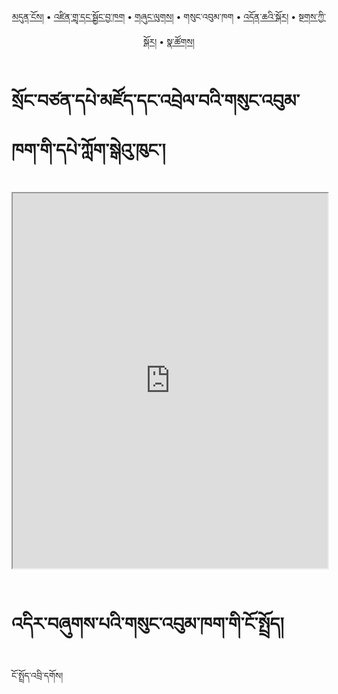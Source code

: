 <p align="center">
  <a href="https://bdrc-reader.github.io/songtsen-library/">མདུན་ངོས།</a> • <a href="https://bdrc-reader.github.io/songtsen-library/shadra">འཛིན་གྲྭ་དང་སྦྱོང་བྱ་ཁག</a> • <a href="https://bdrc-reader.github.io/songtsen-library/shunglug">གཞུང་ལུགས།</a>  • <span>གསུང་འབུམ་ཁག</span> • <a href="https://bdrc-reader.github.io/songtsen-library/doncha">འདོན་ཆའི་སྐོར།</a> • <a href="https://bdrc-reader.github.io/songtsen-library/tantra">སྔགས་ཀྱི་སྐོར།</a> •  <a href="https://bdrc-reader.github.io/songtsen-library/natsok">སྣ་ཚོགས།</a></p>


# སྲོང་བཙན་དཔེ་མཛོད་དང་འབྲེལ་བའི་གསུང་འབུམ་ཁག་གི་དཔེ་ཀློག་སྒེའུ་ཁུང་།

<iframe allowfullscreen src="https://library.bdrc.io/scripts/embed-iframe.html?work=bdr:W1ERI0025003&origin=website.com" width="100%" height="600"></iframe>

<br>
<br>

# འདིར་བཞུགས་པའི་གསུང་འབུམ་ཁག་གི་ངོ་སྤྲོད།

ངོ་སྤྲོད་འབྲི་དགོས།









